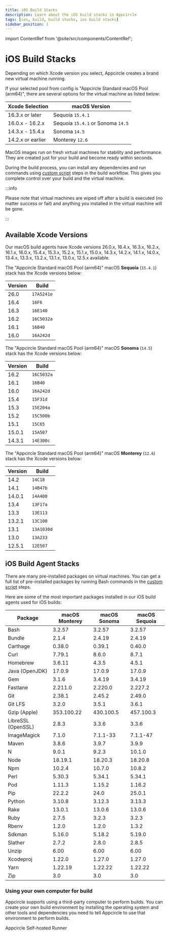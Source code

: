 ```yaml
---
title: iOS Build Stacks
description: Learn about the iOS build stacks in Appcircle
tags: [ios, build, build stacks, ios build stacks]
sidebar_position: 1
---
```


import ContentRef from '@site/src/components/ContentRef';

# iOS Build Stacks

Depending on which Xcode version you select, Appcircle creates a brand new virtual machine running.

If your selected pool from config is "Appcircle Standard macOS Pool (arm64)", there are several options for the virtual machine as listed below:

| Xcode Selection | macOS Version |
| ------- | ----- |
| 16.3.x or later | Sequoia `15.4.1` |
| 16.0.x - 16.2.x | Sequoia `15.4.1` or Sonoma `14.5` |
| 14.3.x - 15.4.x | Sonoma `14.5` |
| 14.2.x or earlier | Monterey `12.6` |

MacOS images run on fresh virtual machines for stability and performance. They are created just for your build and become ready within seconds.

During the build process, you can install any dependencies and run commands using [custom script](/workflows/common-workflow-steps/custom-script) steps in the build workflow. This gives you complete control over your build and the virtual machine.

:::info

Please note that virtual machines are wiped off after a build is executed (no matter success or fail) and anything you installed in the virtual machine will be gone.

:::

## Available Xcode Versions

Our macOS build agents have Xcode versions 26.0.x, 16.4.x, 16.3.x, 16.2.x, 16.1.x, 16.0.x, 15.4.x, 15.3.x, 15.2.x, 15.1.x, 15.0.x, 14.3.x, 14.2.x, 14.1.x, 14.0.x, 13.4.x, 13.3.x, 13.2.x, 13.1.x, 13.0.x, 12.5.x available.

The "Appcircle Standard macOS Pool (arm64)" macOS **Sequoia** (`15.4.1`) stack has the Xcode versions below:

| Version | Build |
| ------- | ----- |
| 26.0 | `17A5241e` |
| 16.4 | `16F6` |
| 16.3 | `16E140` |
| 16.2 | `16C5032a` |
| 16.1 | `16B40` |
| 16.0 | `16A242d` |

The "Appcircle Standard macOS Pool (arm64)" macOS **Sonoma** (`14.5`) stack has the Xcode versions below:

| Version | Build |
| ------- | ----- |
| 16.2 | `16C5032a` |
| 16.1 | `16B40` |
| 16.0 | `16A242d` |
| 15.4 | `15F31d` |
| 15.3 | `15E204a` |
| 15.2 | `15C500b` |
| 15.1 | `15C65` |
| 15.0.1 | `15A507` |
| 14.3.1 | `14E300c` |

The "Appcircle Standard macOS Pool (arm64)" macOS **Monterey** (`12.6`) stack has the Xcode versions below:

| Version | Build |
| ------- | ----- |
| 14.2 | `14C18` |
| 14.1 | `14B47b` |
| 14.0.1 | `14A400` |
| 13.4 | `13F17a` |
| 13.3 | `13E113` |
| 13.2.1 | `13C100` |
| 13.1 | `13A1030d` |
| 13.0 | `13A233` |
| 12.5.1 | `12E507` |

## iOS Build Agent Stacks

There are many pre-installed packages on virtual machines. You can get a full list of pre-installed packages by running Bash commands in the [custom script](/workflows/common-workflow-steps/custom-script) steps.

Here are some of the most important packages installed in our iOS build agents used for iOS builds:

| Package            | macOS Monterey | macOS Sonoma | macOS Sequoia |
| ------------------ | ---------------- | -------------- | -------------- |
| Bash               | 3.2.57           | 3.2.57         | 3.2.57 |
| Bundle             | 2.1.4            | 2.4.19         | 2.4.19 |
| Carthage           | 0.38.0           | 0.39.1         | 0.40.0 |
| Curl               | 7.79.1           | 8.6.0          | 8.7.1 |
| Homebrew           | 3.6.11           | 4.3.5          | 4.5.1 |
| Java (OpenJDK)     | 17.0.9           | 17.0.9         | 17.0.9 |
| Gem                | 3.1.6            | 3.4.19         | 3.4.19 |
| Fastlane           | 2.211.0          | 2.220.0        | 2.227.2 |
| Git                | 2.38.1           | 2.45.2         | 2.49.0 |
| Git LFS            | 3.2.0            | 3.5.1          | 3.6.1 |
| Gzip (Apple)       | 353.100.22       | 430.100.5      | 457.100.3 |
| LibreSSL (OpenSSL) | 2.8.3            | 3.3.6          | 3.3.6 |
| ImageMagick        | 7.1.0            | 7.1.1-33       | 7.1.1-47 |
| Maven              | 3.8.6            | 3.9.7          | 3.9.9 |
| N                  | 9.0.1            | 9.2.3          | 10.1.0 |
| Node               | 18.19.1          | 18.20.3        | 18.20.8 |
| Npm                | 10.2.4           | 10.7.0         | 10.8.2 |
| Perl               | 5.30.3           | 5.34.1         | 5.34.1 |
| Pod                | 1.11.3           | 1.15.2         | 1.16.2 |
| Pip                | 22.2.2           | 24.0           | 25.0.1 |
| Python             | 3.10.8           | 3.12.3         | 3.13.3 |
| Rake               | 13.0.1           | 13.0.6         | 13.0.6 |
| Ruby               | 2.7.5            | 3.2.3          | 3.2.3 |
| Rbenv              | 1.2.0            | 1.2.0          | 1.3.2 |
| Sdkman             | 5.16.0           | 5.18.2         | 5.19.0 |
| Slather            | 2.7.2            | 2.8.0          | 2.8.5 |
| Unzip              | 6.00             | 6.00           | 6.00 |
| Xcodeproj          | 1.22.0           | 1.27.0         | 1.27.0 |
| Yarn               | 1.22.19          | 1.22.22        | 1.22.22 |
| Zip                | 3.0              | 3.0            | 3.0 |

### Using your own computer for build

Appcircle supports using a third-party computer to perform builds. You can create your own build environment by installing the operating system and other tools and dependencies you need to tell Appcircle to use that environment to perform builds.

<ContentRef url="/self-hosted-appcircle/self-hosted-runner">
Appcircle Self-hosted Runner
</ContentRef>
